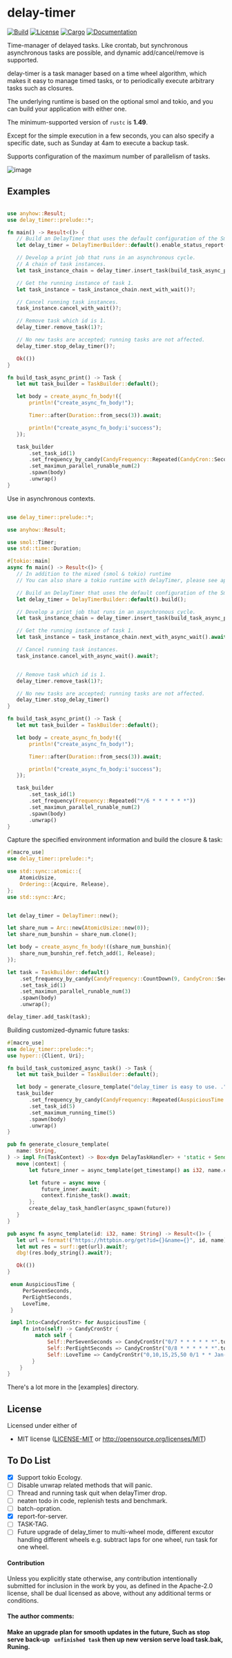 # delay-timer  
[![Build](https://github.com/BinChengZhao/delay-timer/workflows/Build%20and%20test/badge.svg)](
https://github.com/BinChengZhao/delay-timer/actions)
[![License](https://img.shields.io/badge/license-MIT%2FApache--2.0-blue.svg)](
https://github.com/BinChengZhao/delay-timer)
[![Cargo](https://img.shields.io/crates/v/delay_timer.svg)](
https://crates.io/crates/delay_timer)
[![Documentation](https://docs.rs/delay_timer/badge.svg)](
https://docs.rs/delay_timer)

Time-manager of delayed tasks. Like crontab, but synchronous asynchronous tasks are possible, and dynamic add/cancel/remove is supported.

delay-timer is a task manager based on a time wheel algorithm, which makes it easy to manage timed tasks, or to periodically execute arbitrary tasks such as closures.

The underlying runtime is based on the optional smol and tokio, and you can build your application with either one.

The minimum-supported version of `rustc` is **1.49**.

Except for the simple execution in a few seconds, you can also specify a specific date, 
such as Sunday at 4am to execute a backup task.

Supports configuration of the maximum number of parallelism of tasks.

![image](https://github.com/BinChengZhao/delay-timer/blob/master/structural_drawing/DelayTImer.png)


## Examples


 ```rust

use anyhow::Result;
use delay_timer::prelude::*;

fn main() -> Result<()> {
    // Build an DelayTimer that uses the default configuration of the Smol runtime internally.
    let delay_timer = DelayTimerBuilder::default().enable_status_report().build();

    // Develop a print job that runs in an asynchronous cycle.
    // A chain of task instances.
    let task_instance_chain = delay_timer.insert_task(build_task_async_print())?;

    // Get the running instance of task 1.
    let task_instance = task_instance_chain.next_with_wait()?;

    // Cancel running task instances.
    task_instance.cancel_with_wait()?;

    // Remove task which id is 1.
    delay_timer.remove_task(1)?;

    // No new tasks are accepted; running tasks are not affected.
    delay_timer.stop_delay_timer()?;

    Ok(())
}

fn build_task_async_print() -> Task {
    let mut task_builder = TaskBuilder::default();

    let body = create_async_fn_body!({
        println!("create_async_fn_body!");

        Timer::after(Duration::from_secs(3)).await;

        println!("create_async_fn_body:i'success");
    });

    task_builder
        .set_task_id(1)
        .set_frequency_by_candy(CandyFrequency::Repeated(CandyCron::Secondly))
        .set_maximun_parallel_runable_num(2)
        .spawn(body)
        .unwrap()
}

 ```

Use in asynchronous contexts.
 ``` rust

use delay_timer::prelude::*;

use anyhow::Result;

use smol::Timer;
use std::time::Duration;

#[tokio::main]
async fn main() -> Result<()> {
    // In addition to the mixed (smol & tokio) runtime
    // You can also share a tokio runtime with delayTimer, please see api `DelayTimerBuilder::tokio_runtime` for details.

    // Build an DelayTimer that uses the default configuration of the Smol runtime internally.
    let delay_timer = DelayTimerBuilder::default().build();

    // Develop a print job that runs in an asynchronous cycle.
    let task_instance_chain = delay_timer.insert_task(build_task_async_print())?;

    // Get the running instance of task 1.
    let task_instance = task_instance_chain.next_with_async_wait().await?;

    // Cancel running task instances.
    task_instance.cancel_with_async_wait().await?;


    // Remove task which id is 1.
    delay_timer.remove_task(1)?;

    // No new tasks are accepted; running tasks are not affected.
    delay_timer.stop_delay_timer()
}

fn build_task_async_print() -> Task {
    let mut task_builder = TaskBuilder::default();

    let body = create_async_fn_body!({
        println!("create_async_fn_body!");

        Timer::after(Duration::from_secs(3)).await;

        println!("create_async_fn_body:i'success");
    });

    task_builder
        .set_task_id(1)
        .set_frequency(Frequency::Repeated("*/6 * * * * * *"))
        .set_maximun_parallel_runable_num(2)
        .spawn(body)
        .unwrap()
}


 ```


 Capture the specified environment information and build the closure & task:

 ``` rust
 #[macro_use]
 use delay_timer::prelude::*;

 use std::sync::atomic::{
     AtomicUsize,
     Ordering::{Acquire, Release},
 };
 use std::sync::Arc;


 let delay_timer = DelayTimer::new();

 let share_num = Arc::new(AtomicUsize::new(0));
 let share_num_bunshin = share_num.clone();

 let body = create_async_fn_body!((share_num_bunshin){
     share_num_bunshin_ref.fetch_add(1, Release);
 });

 let task = TaskBuilder::default()
     .set_frequency_by_candy(CandyFrequency::CountDown(9, CandyCron::Secondly))
     .set_task_id(1)
     .set_maximun_parallel_runable_num(3)
     .spawn(body)
     .unwrap();

 delay_timer.add_task(task);

 ```



 Building customized-dynamic future tasks:
 ``` rust
 #[macro_use]
 use delay_timer::prelude::*;
 use hyper::{Client, Uri};

fn build_task_customized_async_task() -> Task {
    let mut task_builder = TaskBuilder::default();

    let body = generate_closure_template("delay_timer is easy to use. .".into());
    task_builder
        .set_frequency_by_candy(CandyFrequency::Repeated(AuspiciousTime::LoveTime))
        .set_task_id(5)
        .set_maximum_running_time(5)
        .spawn(body)
        .unwrap()
}

pub fn generate_closure_template(
    name: String,
) -> impl Fn(TaskContext) -> Box<dyn DelayTaskHandler> + 'static + Send + Sync {
    move |context| {
        let future_inner = async_template(get_timestamp() as i32, name.clone());

        let future = async move {
            future_inner.await;
            context.finishe_task().await;
        };
        create_delay_task_handler(async_spawn(future))
    }
}

pub async fn async_template(id: i32, name: String) -> Result<()> {
    let url = format!("https://httpbin.org/get?id={}&name={}", id, name);
    let mut res = surf::get(url).await?;
    dbg!(res.body_string().await?);

    Ok(())
}

  enum AuspiciousTime {
      PerSevenSeconds,
      PerEightSeconds,
      LoveTime,
  }
 
  impl Into<CandyCronStr> for AuspiciousTime {
      fn into(self) -> CandyCronStr {
          match self {
              Self::PerSevenSeconds => CandyCronStr("0/7 * * * * * *".to_string()),
              Self::PerEightSeconds => CandyCronStr("0/8 * * * * * *".to_string()),
              Self::LoveTime => CandyCronStr("0,10,15,25,50 0/1 * * Jan-Dec * 2020-2100".to_string()),
         }
     }
 }
 ```
 
There's a lot more in the [examples] directory.


## License

Licensed under either of

 * MIT license ([LICENSE-MIT](LICENSE-MIT) or http://opensource.org/licenses/MIT)


## To Do List
- [x] Support tokio Ecology.
- [ ] Disable unwrap related methods that will panic.
- [ ] Thread and running task quit when delayTimer drop.
- [ ] neaten todo in code, replenish tests and benchmark.
- [ ] batch-opration.
- [x] report-for-server.
- [ ] TASK-TAG.
- [ ] Future upgrade of delay_timer to multi-wheel mode, different excutor handling different wheels e.g. subtract laps for one wheel, run task for one wheel.

#### Contribution

Unless you explicitly state otherwise, any contribution intentionally submitted
for inclusion in the work by you, as defined in the Apache-2.0 license, shall be
dual licensed as above, without any additional terms or conditions.


#### The author comments:

#### Make an upgrade plan for smooth updates in the future, Such as stop serve  back-up ` unfinished task`  then up new version serve load task.bak, Runing.
